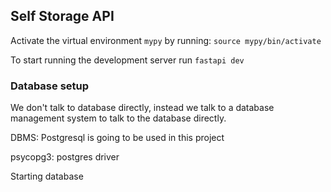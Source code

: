 ## Self Storage API

Activate the virtual environment `mypy` by running:
`source mypy/bin/activate`

To start running the development server run
`fastapi dev`

### Database setup
We don't talk to database directly, instead we talk to a database management system to talk to the database directly.

DBMS: Postgresql is going to be used in this project

psycopg3: postgres driver

Starting database